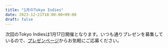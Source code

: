 ```yaml
---
title: "1月のTokyo Indies"
date: 2023-12-21T18:00:00+09:00
draft: false
---
```


次回のTokyo Indiesは1月17日開催となります。いつも通りプレゼンを募集しているので、[プレゼンページ](/present)からお気軽にご応募ください。

